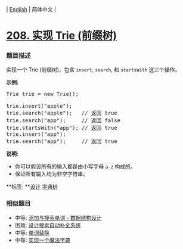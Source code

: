 | [English](README_EN.md) | 简体中文 |

# [208. 实现 Trie (前缀树)](https://leetcode-cn.com/problems/implement-trie-prefix-tree)
 ### 题目描述
<p>实现一个 Trie (前缀树)，包含&nbsp;<code>insert</code>,&nbsp;<code>search</code>, 和&nbsp;<code>startsWith</code>&nbsp;这三个操作。</p>

<p><strong>示例:</strong></p>

<pre>Trie trie = new Trie();

trie.insert(&quot;apple&quot;);
trie.search(&quot;apple&quot;);   // 返回 true
trie.search(&quot;app&quot;);     // 返回 false
trie.startsWith(&quot;app&quot;); // 返回 true
trie.insert(&quot;app&quot;);   
trie.search(&quot;app&quot;);     // 返回 true</pre>

<p><strong>说明:</strong></p>

<ul>
	<li>你可以假设所有的输入都是由小写字母&nbsp;<code>a-z</code>&nbsp;构成的。</li>
	<li>保证所有输入均为非空字符串。</li>
</ul>

**标签:	**[设计](https://leetcode-cn.com/tag/design) [字典树](https://leetcode-cn.com/tag/trie) 
 ### 相似题目
- 中等:	[添加与搜索单词 - 数据结构设计](https://leetcode-cn.com/problems/add-and-search-word-data-structure-design) 
- 困难:	[设计搜索自动补全系统](https://leetcode-cn.com/problems/design-search-autocomplete-system) 
- 中等:	[单词替换](https://leetcode-cn.com/problems/replace-words) 
- 中等:	[实现一个魔法字典](https://leetcode-cn.com/problems/implement-magic-dictionary) 
